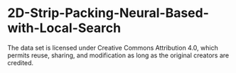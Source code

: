 # 2D-Strip-Packing-Neural-Based-with-Local-Search

The data set is licensed under Creative Commons Attribution 4.0, which permits reuse, sharing, and modification as long as the original creators are credited.
